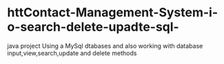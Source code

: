 # httContact-Management-System-i-o-search-delete-upadte-sql-
java project Using a MySql dtabases and also working with database input,view,search,update and delete methods
